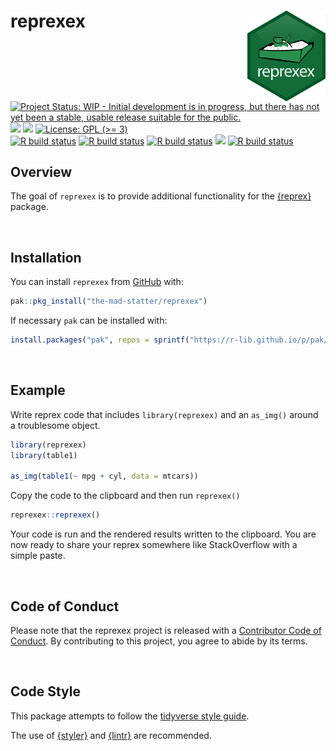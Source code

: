
<!-- README.md is generated from README.Rmd. Please edit that file -->

# reprexex <img src="man/figures/logo.png" align="right" width="125px" />

<!-- badges: start -->

[![Project Status: WIP - Initial development is in progress, but there
has not yet been a stable, usable release suitable for the
public.](https://www.repostatus.org/badges/latest/wip.svg)](https://www.repostatus.org/#wip)
[![](https://img.shields.io/badge/lifecycle-experimental-orange.svg)](https://lifecycle.r-lib.org/articles/stages.html#experimental)
[![](https://img.shields.io/github/last-commit/the-mad-statter/reprexex.svg)](https://github.com/the-mad-statter/reprexex/commits/main)
[![License: GPL (\>=
3)](https://img.shields.io/badge/license-GPL%20(%3E=%203)-blue.svg)](https://cran.r-project.org/web/licenses/GPL%20(%3E=%203))
<br /> [![R build
status](https://github.com/the-mad-statter/reprexex/workflows/Style/badge.svg)](https://github.com/the-mad-statter/reprexex/actions)
[![R build
status](https://github.com/the-mad-statter/reprexex/workflows/lint/badge.svg)](https://github.com/the-mad-statter/reprexex/actions)
[![R build
status](https://github.com/the-mad-statter/reprexex/workflows/test-coverage/badge.svg)](https://github.com/the-mad-statter/reprexex/actions)
[![](https://codecov.io/gh/the-mad-statter/reprexex/branch/main/graph/badge.svg)](https://app.codecov.io/gh/the-mad-statter/reprexex)
[![R build
status](https://github.com/the-mad-statter/reprexex/workflows/R-CMD-check/badge.svg)](https://github.com/the-mad-statter/reprexex/actions)
<!-- badges: end -->

## Overview

The goal of `reprexex` is to provide additional functionality for the
[{reprex}](https://cran.r-project.org/package=reprex) package.

<br />

## Installation

You can install `reprexex` from
[GitHub](https://github.com/the-mad-statter/reprexex) with:

``` r
pak::pkg_install("the-mad-statter/reprexex")
```

If necessary `pak` can be installed with:

``` r
install.packages("pak", repos = sprintf("https://r-lib.github.io/p/pak/stable/%s/%s/%s", .Platform$pkgType, R.Version()$os, R.Version()$arch))
```

<br />

## Example

Write reprex code that includes `library(reprexex)` and an `as_img()`
around a troublesome object.

``` r
library(reprexex)
library(table1)

as_img(table1(~ mpg + cyl, data = mtcars))
```

Copy the code to the clipboard and then run `reprexex()`

``` r
reprexex::reprexex()
```

Your code is run and the rendered results written to the clipboard. You
are now ready to share your reprex somewhere like StackOverflow with a
simple paste.

<br />

## Code of Conduct

Please note that the reprexex project is released with a [Contributor
Code of
Conduct](https://contributor-covenant.org/version/2/0/CODE_OF_CONDUCT.html).
By contributing to this project, you agree to abide by its terms.

<br />

## Code Style

This package attempts to follow the [tidyverse style
guide](https://style.tidyverse.org/index.html).

The use of [{styler}](https://github.com/r-lib/styler) and
[{lintr}](https://github.com/r-lib/lintr) are recommended.
